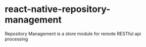 # react-native-repository-management
Repository Management is a store module for remote RESTful api processing
